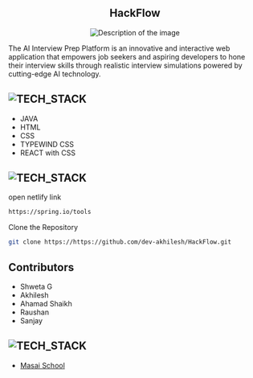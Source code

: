 


<h2 align="center">
   HackFlow
</h2> 

<p align="center">
  <img src="https://github.com/dev-akhilesh/HackFlow/assets/115460874/db43fb18-5b32-4554-ad0b-28ee301e39d1" alt="Description of the image" >
</p>
The AI Interview Prep Platform is an innovative and interactive web application that empowers job seekers and aspiring developers to hone their interview skills through realistic interview simulations powered by cutting-edge AI technology.




## ![TECH_STACK](https://img.shields.io/badge/Tech_Stack-%231572B6.svg?style=for-the-badge)

- JAVA
- HTML
- CSS
- TYPEWIND CSS
- REACT with CSS

## ![TECH_STACK](https://img.shields.io/badge/Setting_&_Installation-%231572B6.svg?style=for-the-badge)

open netlify link
```bash
https://spring.io/tools
```
Clone the Repository

```bash
git clone https://https://github.com/dev-akhilesh/HackFlow.git
```


## Contributors
- Shweta G
- Akhilesh
- Ahamad Shaikh
- Raushan
- Sanjay
  
## ![TECH_STACK](https://img.shields.io/badge/Acknowledgement-%231572B6.svg?style=for-the-badge)

- [Masai School](https://www.masaischool.com/)
